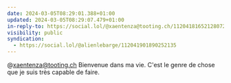```yaml
---
date: 2024-03-05T08:29:01.388+01:00
updated: 2024-03-05T08:29:07.479+01:00
in-reply-to: https://social.lol/@xaentenza@tooting.ch/112041816521280722
visibility: public
syndication:
  - https://social.lol/@alienlebarge/112041901890252135
---
```


@xaentenza@tooting.ch Bienvenue dans ma vie. C'est le genre de chose que je suis très capable de faire.
